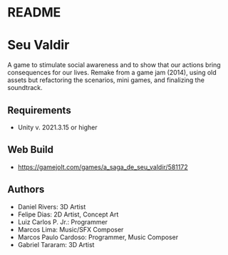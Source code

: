 # README #

# Seu Valdir

A game to stimulate social awareness and to show that our actions bring consequences for our lives.
Remake from a game jam (2014), using old assets but refactoring the scenarios, mini games, and finalizing the soundtrack.

## Requirements

- Unity v. 2021.3.15 or higher

## Web Build

- https://gamejolt.com/games/a_saga_de_seu_valdir/581172

## Authors

* Daniel Rivers: 3D Artist
* Felipe Dias: 2D Artist, Concept Art
* Luiz Carlos P. Jr.: Programmer
* Marcos Lima: Music/SFX Composer
* Marcos Paulo Cardoso: Programmer, Music Composer
* Gabriel Tararam: 3D Artist
